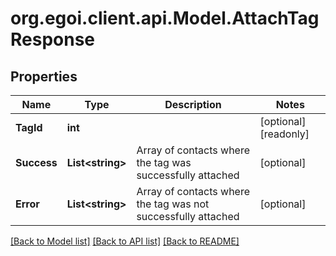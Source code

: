 
# org.egoi.client.api.Model.AttachTagResponse

## Properties

Name | Type | Description | Notes
------------ | ------------- | ------------- | -------------
**TagId** | **int** |  | [optional] [readonly] 
**Success** | **List&lt;string&gt;** | Array of contacts where the tag was successfully attached | [optional] 
**Error** | **List&lt;string&gt;** | Array of contacts where the tag was not successfully attached | [optional] 

[[Back to Model list]](../README.md#documentation-for-models)
[[Back to API list]](../README.md#documentation-for-api-endpoints)
[[Back to README]](../README.md)

